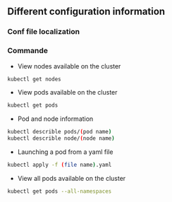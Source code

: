 ## Different configuration information

### Conf file localization

### Commande

- View nodes available on the cluster
```bash
kubectl get nodes
```

- View pods available on the cluster
```bash
kubectl get pods
```

- Pod and node information
```bash
kubectl describle pods/(pod name)
kubectl describle node/(node name)
```

- Launching a pod from a yaml file
```bash
kubectl apply -f (file name).yaml
```

- View all pods available on the cluster
```bash
kubectl get pods --all-namespaces
```
